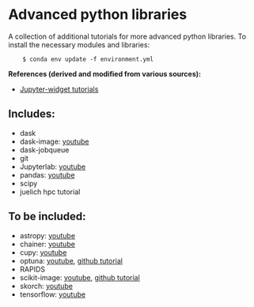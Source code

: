 # Advanced python libraries

A collection of additional tutorials for more advanced python libraries. To install the necessary modules and libraries:

        $ conda env update -f environment.yml
    
**References (derived and modified from various sources):**

- [Jupyter-widget tutorials](https://github.com/jupyter-widgets/tutorial)

    
    
## Includes:

- dask
- dask-image: [youtube](https://youtu.be/XGUS174vvLs)
- dask-jobqueue
- git
- Jupyterlab: [youtube](https://youtu.be/RFabWieskak)
- pandas: [youtube](https://www.youtube.com/watch?v=kQ6UWd9t2Go)
- scipy
- juelich hpc tutorial

## To be included:

- astropy: [youtube](https://youtu.be/Cu1ve91q9NA)
- chainer: [youtube](https://youtu.be/w2n4hJWi4qA)
- cupy: [youtube](https://youtu.be/GjJRNMTA53s)
- optuna: [youtube](https://youtu.be/J_aymk4YXhg), [github tutorial](https://github.com/chendaniely/scipy-2019-pandas)
- RAPIDS
- scikit-image: [youtube](https://www.youtube.com/watch?v=d1CIV9irQAY), [github tutorial](https://github.com/scikit-image/skimage-tutorials)
- skorch: [youtube](https://youtu.be/0J7FaLk0bmQ)
- tensorflow: [youtube](https://www.youtube.com/watch?v=E0-mp5UlWzo&t=2976s)
